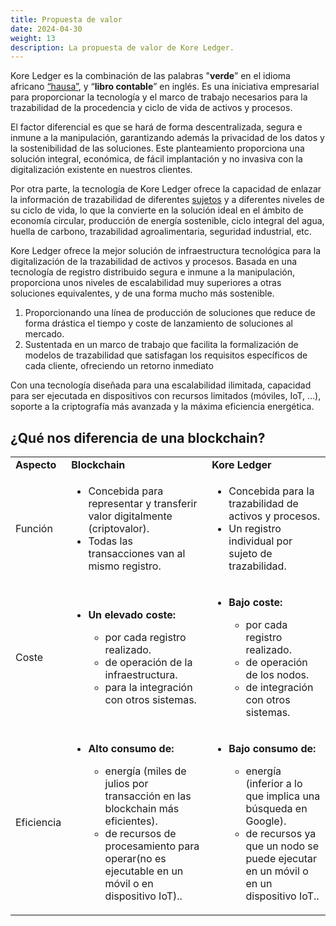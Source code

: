 ```yaml
---
title: Propuesta de valor
date: 2024-04-30
weight: 13
description: La propuesta de valor de Kore Ledger.
---
```


Kore Ledger es la combinación de las palabras "**verde**” en el idioma africano [“hausa”](https://es.wikipedia.org/wiki/Idioma_hausa), y “**libro contable**” en inglés. Es una iniciativa empresarial para proporcionar la tecnología y el marco de trabajo necesarios para la trazabilidad de la procedencia y ciclo de vida de activos y procesos. 

El factor diferencial es que se hará de forma descentralizada, segura e inmune a la manipulación, garantizando además la privacidad de los datos y la sostenibilidad de las soluciones. Este planteamiento proporciona una solución integral, económica, de fácil implantación y no invasiva con la digitalización existente en nuestros clientes. 

Por otra parte, la tecnología de Kore Ledger ofrece la capacidad de enlazar la información de trazabilidad de diferentes [sujetos](../../getting-started/concepts/subjects/) y a diferentes niveles de su ciclo de vida, lo que la convierte en la solución ideal en el ámbito de economía circular, producción de energía sostenible, ciclo integral del agua, huella de carbono, trazabilidad agroalimentaria, seguridad industrial, etc.


Kore Ledger ofrece la mejor solución de infraestructura tecnológica para la digitalización de la trazabilidad de activos y procesos. Basada en una tecnología de registro distribuido segura e inmune a la manipulación, proporciona unos niveles de escalabilidad muy superiores a otras soluciones equivalentes, y de una forma mucho más sostenible.
1) Proporcionando una línea de producción de soluciones que reduce de forma drástica el tiempo y coste de lanzamiento de soluciones al mercado.
2) Sustentada en un marco de trabajo que facilita la formalización de modelos de trazabilidad que satisfagan los requisitos específicos de cada cliente, ofreciendo un retorno inmediato

Con una tecnología diseñada para una escalabilidad ilimitada, capacidad para ser ejecutada en dispositivos con recursos limitados (móviles, IoT, …), soporte a la criptografía más avanzada y la máxima eficiencia energética.

## ¿Qué nos diferencia de una blockchain?

<table>
    <tr>
        <td><strong>Aspecto</strong></td>
        <td><strong>Blockchain</strong></td>
        <td><strong>Kore Ledger</strong></td>
    </tr>
    <tr>
        <td>Función</td>
        <td>
           <ul>
                <li>Concebida para representar y transferir valor  digitalmente (criptovalor).</li>
                <li>Todas las transacciones van al mismo registro.</li>
            </ul>
        </td>
        <td>
            <ul>
                <li>Concebida para la trazabilidad de activos y  procesos​.</li>
                <li>Un registro individual por sujeto de trazabilidad​.</li>
            </ul>
        </td>
    </tr>
    <tr>
        <td>Coste</td>
        <td>
                    <ul>
                <li><strong>Un elevado coste:​</strong></li>
                            <ul>
                <li>por cada registro realizado.​</li>
                <li>de operación de la infraestructura.​</li>
                <li>para la integración con otros sistemas.​</li>
            </ul>
            </ul>
        </td>
                <td>
                    <ul>
                <li><strong>Bajo coste:</strong></li>
                            <ul>
                <li>por cada registro realizado.​</li>
                <li>de operación de los nodos.​​</li>
                <li>de integración con otros sistemas.​​</li>
            </ul>
            </ul>
        </td>
    </tr>
    <tr>
        <td>Eficiencia</td>
                <td>
                    <ul>
                <li><strong>Alto consumo de:</strong></li>
                            <ul>
                <li>energía (miles de julios por transacción en  las blockchain más eficientes).​</li>
                <li>de recursos de procesamiento para operar​
(no es ejecutable en un móvil o en  dispositivo IoT).​.​​</li>
            </ul>
            </ul>
        </td>
        <td>
                    <ul>
                <li><strong>Bajo consumo de:​</strong></li>
                            <ul>
                <li>energía (inferior a lo que  implica una búsqueda en Google)​.​</li>
                <li>de recursos ya que un nodo se​
puede ejecutar en un móvil o en un dispositivo  IoT.​.​</li>
            </ul>
            </ul>
        </td>
    </tr>
</table>
